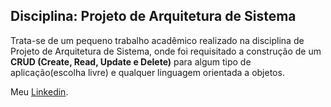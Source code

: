 ## Disciplina: Projeto de Arquitetura de Sistema
Trata-se de um pequeno trabalho acadêmico realizado na disciplina de Projeto de Arquitetura de Sistema, onde foi requisitado a construção de um **CRUD (Create, Read, Update e Delete)** para algum tipo de aplicação(escolha livre) e qualquer linguagem orientada a objetos. 

Meu [Linkedin](https://www.linkedin.com/in/germano-macieira).
